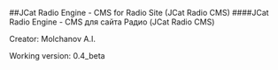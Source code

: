 ##JCat Radio Engine - CMS for Radio Site (JCat Radio CMS)
####JCat Radio Engine - CMS для сайта Радио (JCat Radio CMS)

Creator: Molchanov A.I.

Working version: 0.4_beta
